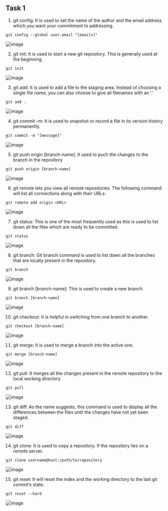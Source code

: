 ## Task 1
1. git config: It is used to set the name of the author and the email address which you want your commitment to addressing.

```
git config --global user.email "[emails]"
``` 

![image](https://user-images.githubusercontent.com/48210621/194948032-e89877ff-0293-4878-8a0f-c172fec2629b.png)

2. git init: It is used to start a new git repository. This is generally used at the beginning.

```
git init
```

![image](https://user-images.githubusercontent.com/48210621/194948121-4ae54836-e0ab-473d-b2d8-8a67066457a2.png)

3. git add: It is used to add a file to the staging area. Instead of choosing a single file name, you can also choose to give all filenames with an '.'

```
git add .
```

![image](https://user-images.githubusercontent.com/48210621/194948183-5648a540-9242-49d6-983b-2b4918f40645.png)

4. git commit –m: It is used to snapshot or record a file in its version history permanently.

```
git commit -m "[message]"
```

![image](https://user-images.githubusercontent.com/48210621/194948303-4e057f72-b031-42b0-b208-d969e714f94d.png)

5. git push origin [branch-name]: It used to puch the changes to the branch in the repository

```
git push origin [branch-name]
```

![image](https://user-images.githubusercontent.com/48210621/194948368-ac70aa69-bbb9-4dba-b8df-5a06bb2eeb5f.png)

6. git remote lets you view all remote repositories. The following command will list all connections along with their URLs:

```
git remote add origin <URL>
```

![image](https://user-images.githubusercontent.com/48210621/194948900-fa664c7b-9abe-4162-9867-26faa6333d2c.png)

7. git status: This is one of the most frequently used as this is used to list down all the files which are ready to be committed.

```
git status
```

![image](https://user-images.githubusercontent.com/48210621/194948984-964e537f-4d80-4b90-9722-069c6a1c2256.png)

8. git branch: Git branch command is used to list down all the branches that are locally present in the repository.

```
git branch
```

![image](https://user-images.githubusercontent.com/48210621/194949067-49591950-2572-4690-a97c-50edaf0bb3df.png)

9. git branch [branch-name]: This is used to create a new branch.

```
git branch [branch-name]
```

![image](https://user-images.githubusercontent.com/48210621/194949111-d7720d4d-cfd7-441e-9c61-30088b7bd9e8.png)

10. git checkout: It is helpful in switching from one branch to another.

```
git checkout [branch-name]
```

![image](https://user-images.githubusercontent.com/48210621/194949211-b6b612b4-38ef-461e-b8e4-d1300d791730.png)

11. git merge: It is used to merge a branch into the active one.

```
git merge [branch-name]
```

![image](https://user-images.githubusercontent.com/48210621/194952509-a3220c55-7629-4525-94b4-07b108eb210e.png)

12. git pull: It merges all the changes present in the remote repository to the local working directory.

```
git pull
```

![image](https://user-images.githubusercontent.com/48210621/194952658-0a883518-6499-47c6-8b62-b0d1358c05f8.png)

13. git diff: As the name suggests, this command is used to display all the differences between the files until the changes have not yet been staged.

```
git diff
```

![image](https://user-images.githubusercontent.com/48210621/194952803-338dd717-d954-452b-8770-ebcba1023ae1.png)

14. git clone: It is used to copy a repository. If the repository lies on a remote server.

```
git clone username@host:/path/to/repository
```

![image](https://user-images.githubusercontent.com/48210621/194953658-fe59f91b-1595-41f0-96e3-f782cd9b8ee6.png)

15. git reset: It will reset the index and the working directory to the last git commit’s state.

 ```
 git reset --hard
 ```

![image](https://user-images.githubusercontent.com/48210621/194953049-52d0a26a-6772-4fb0-a727-535823a79c43.png)


